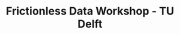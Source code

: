---
layout: event
title: "Frictionless Data Workshop - TU Delft"
description: "<strong>NOTE: FINAL DATES TO BE DETERMINED</strong><br>This workshop training will teach researchers about reproducible data workflows, including how to make tabular data more FAIR and of higher quality. The lesson will be part-lecture, and mostly hands-on Python coding in a notebook, with technical helpers available to help."
permalink: /frictionless-data/2022/05/tu-delft-01
series: Frictionless Data
serieslink: /series/frictionless-data/
date: 
publicSpreadsheetUrl: https://docs.google.com/spreadsheets/d/e/2PACX-1vSKFyZzSjHo5iZmvzo7QMHCMmq_DhAouq0IVS2jVD3MFZDfZaipnXOmzrxhVNhbSuj8UQpAUTjPvg3g/pub?output=csv
lang: en
location: Online
---